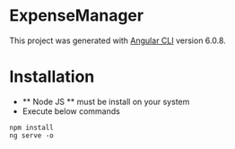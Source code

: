 # ExpenseManager

This project was generated with [Angular CLI](https://github.com/angular/angular-cli) version 6.0.8.

# Installation
- ** Node JS ** must be install on your system
- Execute below commands

```
npm install
ng serve -o
```
